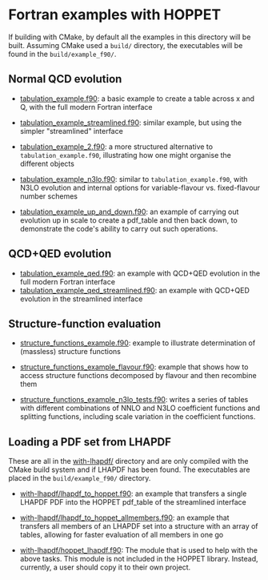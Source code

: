 # Fortran examples with HOPPET

If building with CMake, by default all the examples in this directory will be built.
Assuming CMake used a `build/` directory, the executables will be found
in the `build/example_f90/`.

## Normal QCD evolution

- [tabulation_example.f90](tabulation_example.f90): a basic example to create a table across x and Q, with the full modern Fortran interface

- [tabulation_example_streamlined.f90](tabulation_example_streamlined.f90): similar example, but using the simpler "streamlined" interface

- [tabulation_example_2.f90](tabulation_example_2.f90): a more structured alternative to `tabulation_example.f90`, illustrating how one might organise the different objects

- [tabulation_example_n3lo.f90](tabulation_example_n3lo.f90): similar to `tabulation_example.f90`, with N3LO evolution and internal options for variable-flavour vs. fixed-flavour number schemes

- [tabulation_example_up_and_down.f90](tabulation_example_up_and_down.f90): an example of carrying out evolution up in scale to create a pdf_table and then back down, to demonstrate the code's ability to carry out such operations.

## QCD+QED evolution

- [tabulation_example_qed.f90](tabulation_example_qed.f90): an example with QCD+QED evolution in the full modern Fortran interface
- [tabulation_example_qed_streamlined.f90](tabulation_example_qed_streamlined.f90): an example with QCD+QED evolution in the streamlined interface


## Structure-function evaluation

- [structure_functions_example.f90](structure_functions_example.f90): example to illustrate determination of (massless) structure functions

- [structure_functions_example_flavour.f90](structure_functions_example_flavour.f90): example that shows how to access structure functions decomposed by flavour and then recombine them

- [structure_functions_example_n3lo_tests.f90](structure_functions_example_n3lo_tests.f90): writes a series of tables with different combinations of NNLO and N3LO coefficient functions and splitting functions, including scale variation in the coefficient functions.

## Loading a PDF set from LHAPDF

These are all in the [with-lhapdf/](with-lhapdf/) directory and are only
compiled with the CMake build system and if LHAPDF has been found. The executables are placed in the `build/example_f90/` directory.

- [with-lhapdf/lhapdf_to_hoppet.f90](with-lhapdf/lhapdf_to_hoppet.f90):
  an example that transfers a single LHAPDF PDF into the HOPPET pdf_table 
  of the streamlined interface

- [with-lhapdf/lhapdf_to_hoppet_allmembers.f90](with-lhapdf/lhapdf_to_hoppet_allmembers.f90):
  an example that transfers all members of an LHAPDF set into a structure
  with an array of tables, allowing for faster evaluation of all members in one go

- [with-lhapdf/hoppet_lhapdf.f90](with-lhapdf/hoppet_lhapdf.f90):
  The module that is used to help with the above tasks. This module is not included
  in the HOPPET library. Instead, currently, a user should copy it to their
  own project.
